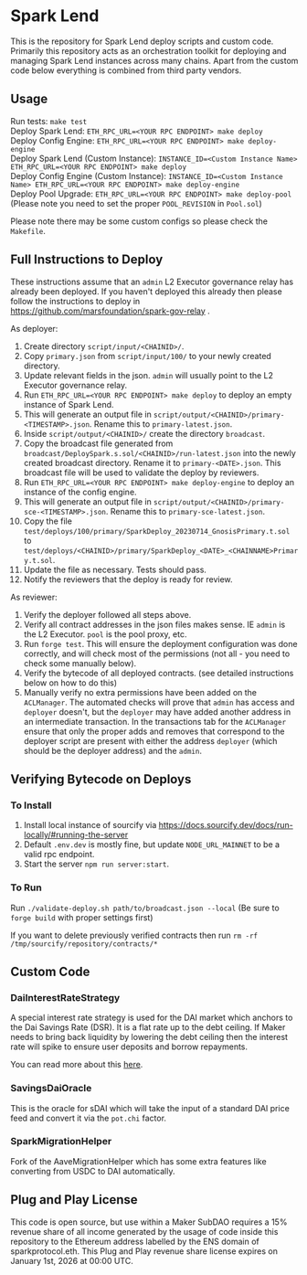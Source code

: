 # Spark Lend

This is the repository for Spark Lend deploy scripts and custom code. Primarily this repository acts as an orchestration toolkit for deploying and managing Spark Lend instances across many chains. Apart from the custom code below everything is combined from third party vendors.

## Usage

Run tests: `make test`  
Deploy Spark Lend: `ETH_RPC_URL=<YOUR RPC ENDPOINT> make deploy`  
Deploy Config Engine: `ETH_RPC_URL=<YOUR RPC ENDPOINT> make deploy-engine`  
Deploy Spark Lend (Custom Instance): `INSTANCE_ID=<Custom Instance Name> ETH_RPC_URL=<YOUR RPC ENDPOINT> make deploy`  
Deploy Config Engine (Custom Instance): `INSTANCE_ID=<Custom Instance Name> ETH_RPC_URL=<YOUR RPC ENDPOINT> make deploy-engine`  
Deploy Pool Upgrade: `ETH_RPC_URL=<YOUR RPC ENDPOINT> make deploy-pool` (Please note you need to set the proper `POOL_REVISION` in `Pool.sol`)  

Please note there may be some custom configs so please check the `Makefile`.

## Full Instructions to Deploy

These instructions assume that an `admin` L2 Executor governance relay has already been deployed. If you haven't deployed this already then please follow the instructions to deploy in https://github.com/marsfoundation/spark-gov-relay .

As deployer:

1. Create directory `script/input/<CHAINID>/`.
1. Copy `primary.json` from `script/input/100/` to your newly created directory.
1. Update relevant fields in the json. `admin` will usually point to the L2 Executor governance relay.
1. Run `ETH_RPC_URL=<YOUR RPC ENDPOINT> make deploy` to deploy an empty instance of Spark Lend.
1. This will generate an output file in `script/output/<CHAINID>/primary-<TIMESTAMP>.json`. Rename this to `primary-latest.json`.
1. Inside `script/output/<CHAINID>/` create the directory `broadcast`.
1. Copy the broadcast file generated from `broadcast/DeploySpark.s.sol/<CHAINID>/run-latest.json` into the newly created broadcast directory. Rename it to `primary-<DATE>.json`. This broadcast file will be used to validate the deploy by reviewers.
1. Run `ETH_RPC_URL=<YOUR RPC ENDPOINT> make deploy-engine` to deploy an instance of the config engine.
1. This will generate an output file in `script/output/<CHAINID>/primary-sce-<TIMESTAMP>.json`. Rename this to `primary-sce-latest.json`.
1. Copy the file `test/deploys/100/primary/SparkDeploy_20230714_GnosisPrimary.t.sol` to `test/deploys/<CHAINID>/primary/SparkDeploy_<DATE>_<CHAINNAME>Primary.t.sol`.
1. Update the file as necessary. Tests should pass.
1. Notify the reviewers that the deploy is ready for review.

As reviewer:

1. Verify the deployer followed all steps above.
1. Verify all contract addresses in the json files makes sense. IE `admin` is the L2 Executor. `pool` is the pool proxy, etc.
1. Run `forge test`. This will ensure the deployment configuration was done correctly, and will check most of the permissions (not all - you need to check some manually below).
1. Verify the bytecode of all deployed contracts. (see detailed instructions below on how to do this)
1. Manually verify no extra permissions have been added on the `ACLManager`. The automated checks will prove that `admin` has access and `deployer` doesn't, but the `deployer` may have added another address in an intermediate transaction. In the transactions tab for the `ACLManager` ensure that only the proper adds and removes that correspond to the deployer script are present with either the address `deployer` (which should be the deployer address) and the `admin`.

## Verifying Bytecode on Deploys

### To Install

1. Install local instance of sourcify via https://docs.sourcify.dev/docs/run-locally/#running-the-server
2. Default `.env.dev` is mostly fine, but update `NODE_URL_MAINNET` to be a valid rpc endpoint.
3. Start the server `npm run server:start`.

### To Run

Run `./validate-deploy.sh path/to/broadcast.json --local` (Be sure to `forge build` with proper settings first)

If you want to delete previously verified contracts then run `rm -rf /tmp/sourcify/repository/contracts/*`

## Custom Code

### DaiInterestRateStrategy

A special interest rate strategy is used for the DAI market which anchors to the Dai Savings Rate (DSR). It is a flat rate up to the debt ceiling. If Maker needs to bring back liquidity by lowering the debt ceiling then the interest rate will spike to ensure user deposits and borrow repayments.

You can read more about this [here](https://forum.makerdao.com/t/mip116-d3m-to-spark-lend/19732#mip116c3-debt-ceiling-fee-structure-10).

### SavingsDaiOracle

This is the oracle for sDAI which will take the input of a standard DAI price feed and convert it via the `pot.chi` factor.

### SparkMigrationHelper

Fork of the AaveMigrationHelper which has some extra features like converting from USDC to DAI automatically.

## Plug and Play License

This code is open source, but use within a Maker SubDAO requires a 15% revenue share of all income generated by the usage of code inside this repository to the Ethereum address labelled by the ENS domain of sparkprotocol.eth. This Plug and Play revenue share license expires on January 1st, 2026 at 00:00 UTC.
